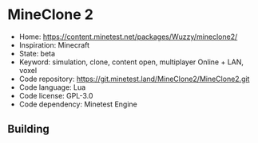 # MineClone 2

- Home: https://content.minetest.net/packages/Wuzzy/mineclone2/
- Inspiration: Minecraft
- State: beta
- Keyword: simulation, clone, content open, multiplayer Online + LAN, voxel
- Code repository: https://git.minetest.land/MineClone2/MineClone2.git
- Code language: Lua
- Code license: GPL-3.0
- Code dependency: Minetest Engine

## Building
